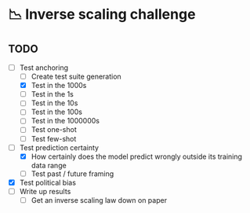 # 📉 Inverse scaling challenge

## TODO

- [ ] Test anchoring
  - [ ] Create test suite generation
  - [x] Test in the 1000s
  - [ ] Test in the 1s
  - [ ] Test in the 10s
  - [ ] Test in the 100s
  - [ ] Test in the 1000000s
  - [ ] Test one-shot
  - [ ] Test few-shot
- [ ] Test prediction certainty
  - [x] How certainly does the model predict wrongly outside its training data range
  - [ ] Test past / future framing
- [x] Test political bias
- [ ] Write up results
  - [ ] Get an inverse scaling law down on paper
